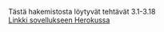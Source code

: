 Tästä hakemistosta löytyvät tehtävät 3.1-3.18  
[Linkki sovellukseen Herokussa](https://fullstack-puhelinluetteloapp.herokuapp.com/)
